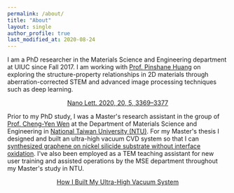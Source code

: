 ```yaml
---
permalink: /about/
title: "About"
layout: single
author_profile: true
last_modified_at: 2020-08-24
---
```


I am a PhD researcher in the Materials Science and Engineering department at UIUC since Fall 2017. I am working with [Prof. Pinshane Huang](https://huanglab.matse.illinois.edu/) on exploring the structure-property relationships in 2D materials through aberration-corrected STEM and advanced image processing techniques such as deep learning.

<center><figure class="align-center">
  <img src="https://lh3.googleusercontent.com/aLlsYE0iGZ33K-tE7OnDUvWw3v4MEWDsdC2lcGDvCdVP5bT-06QWk_CJmOYzbj0LD02rVL8-ew9SsmCzaywxmkplF7U0WIOTVp2lvEa-SWcBR-avE2vj7ZFI_hpgOoGW_Y3CHCUZKLRv6M9czmd5xjGAg0-q-HfDuX1mQci8NfVuLARiYrqn3x_gaIht1NpCp_dvIyPFiO20zse_hVMYXz4ivAX59N7itEVCGZa-n3pv-D26zDQAFHTS066JIaCiZpO4rO8G9rHKE5svZGfM96WUPjnJ6X--3UXum-H1xCl9BdqYz6oiLIgxxBX1NyA4OuDHoor-Qk3DrRRh9f2gK2e134bmSArbV_fy-ZtZxy4i3QjgHU6rCaUuQEV2OCXhbnQe0TB08CeazfxB3dcNP3F6ItPiXFVbo1plzLl8mlUrZtKn8xu2m5Qp34Mw4R1FjxPrLyJupWaP5VJzO39_f_CWsiIUGzCU0yU_bn6mp9KVUD5kaZ1x4-5bNBQ3Z2K_Q7ULMftO6-bNdCNpCONbu5B1X979aXmtcwmSqm8FADBBRus1ZPhpvRY-h6kmWtOJr_Gyvi2vJyYMyI0jDzJON2aGdw032L3ASLXujk3B4Y8nA0U3VJKgq7h9ci92N6S2nH3aFUQiQeGHHZU-UOvWw7eE5m1Q_CWjYEzwgQXmDMIHQqWP3k0_SgwtUGN5pg=w1941-h821-no?authuser=0" alt="">
  <figcaption><a href="https://pubs.acs.org/doi/abs/10.1021/acs.nanolett.0c00269/" title="Deep Learning Enabled Strain Mapping of Single-Atom Defects in Two-Dimensional Transition Metal Dichalcogenides with Sub-Picometer Precision">Nano Lett. 2020, 20, 5, 3369–3377</a></figcaption>
</figure></center>

Prior to my PhD study, I was a Master's research assistant in the group of [Prof. Cheng-Yen Wen](http://www.mse.ntu.edu.tw/index.php?option=com_zoo&task=item&item_id=101&Itemid=896&lang=en) at the Department of Materials Science and Engineering in [National Taiwan University (NTU)](http://www.mse.ntu.edu.tw/index.php?lang=en). For my Master's thesis I designed and built an ultra-high vacuum CVD system so that I can [synthesized graphene on nickel silicide substrate without interface oxidation](http://www.mse.ntu.edu.tw/~cwen/Chia-Hao_Lee.html). I've also been employed as a TEM teaching assistant for new user training and assisted operations by the MSE department throughout my Master's study in NTU.

<center><figure class="align-center">
  <img src="https://lh3.googleusercontent.com/wm4BewXGETRxg_jORbajDlgbComS5JGwgk1_6DBruyIPLMAkLTi8NoFMys25W_irmWWEfIlPDSKGwPs5-d7eSNXaj6Xzwncxe0TsjZ_su9WgZZZGCmDD44Qp0TkIg8dzrtp5g3_6oS3IDK2RImV7-mXtzTzyfMTGJQbYyE1fDtWlKOa0GZFEcrvp2bn18Jf9iRvR-m-apltR6KJauKdAliOJVZ4pwFtcj_K0SVl6_AhS10lqCUogDPmMAMm_Ze1pSVE_eQQ_yVFh1lpqs9T_J3Pez9KPGz6wg_jCUS6bEtTb5Famgmups0WFM-FgSOLvtjhL1yWyibIfO9LsdfT2OJwvw-IRmY4ERQgdPgNMI9uDJyhPU3KYp6bH0y8w4ffhPmpp7chBO6_J-FvrJ1bvBtWMkLvCPnrZvAKYUJQ2mpExtWqm_RCDAFRMX-rahQ9b1p_VmjeTfX0Ox9alRZmTOwdww4xt3x_AzIBA0KWJ6E2BS20JaaH6DWpzxf6bXH69kXgHU4B_8vOFCU2-dhG3WaHJChaPtTpR30bWmeFT-zKzAkyCXnYFDA2PsVQg6YT74Ccr2qVjzwHsDdQYS9AqVv4-QRfUsmnjC3pF1lj69t47P7u6rWa8XyRpnOolehuVIDL2NQSPjG8ZOFFAqjbxaTvaJvknvJIClxTHqJUjVzb5imoPJTZoQ-nJDkVqQQ=w1386-h780-no?authuser=0" alt="">
  <figcaption><a href="http://www.youtube.com/watch?v=NZK7RBcdkT8" title="How I Built My Ultra-High Vacuum System"> How I Built My Ultra-High Vacuum System</a></figcaption>
</figure></center>
